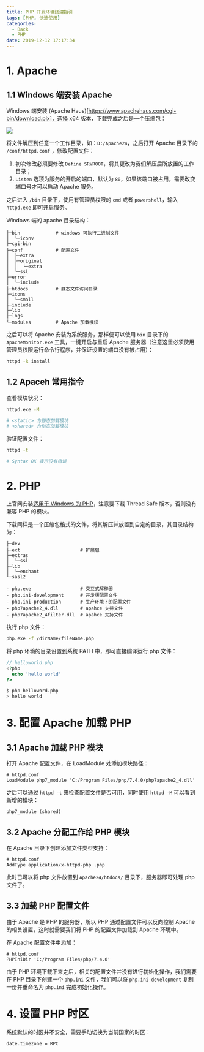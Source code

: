 ```yaml
---
title: PHP 开发环境搭建指引
tags: [PHP, 快速使用]
categories:
  - Back
  - PHP
date: 2019-12-12 17:17:34
---
```


# 1. Apache

## 1.1 Windows 端安装 Apache

Windows 端安装 (Apache Haus)[https://www.apachehaus.com/cgi-bin/download.plx]，选择 x64 版本，下载完成之后是一个压缩包：

![](http://img.cdn.esunr.xyz/markdown/20191211161848.png)

将文件解压到任意一个工作目录，如：`D:/Apache24`，之后打开 Apache 目录下的 `/conf/httpd.conf` ，修改配置文件：

1. 初次修改必须要修改 `Define SRVROOT`，将其更改为我们解压后所放置的工作目录；
2. `Listen` 选项为服务的开启的端口，默认为 `80`，如果该端口被占用，需要改变端口号才可以启动 Apache 服务。

之后进入 `/bin` 目录下，使用有管理员权限的 `cmd` 或者 `powershell`，输入 `httpd.exe` 即可开启服务。


Windows 端的 apache 目录结构：

```
├─bin             # windows 可执行二进制文件
│  └─iconv
├─cgi-bin
├─conf            # 配置文件
│  ├─extra
│  ├─original
│  │  └─extra
│  └─ssl
├─error
│  └─include
├─htdocs          # 静态文件访问目录
├─icons
│  └─small
├─include
├─lib
├─logs
└─modules         # Apache 加载模块
```

之后可以将 Apache 安装为系统服务，那样便可以使用 `bin` 目录下的 `ApacheMonitor.exe` 工具，一键开启与重启 Apache 服务器（注意这里必须使用管理员权限运行命令行程序，并保证设置的端口没有被占用）：

```sh
httpd -k install
```

## 1.2 Apaceh 常用指令

查看模块状况：

```sh
httpd.exe -M

# <static> 为静态加载模块
# <shared> 为动态加载模块
```

验证配置文件：

```sh
httpd -t

# Syntax OK 表示没有错误
```

# 2. PHP

上官网安装[适用于 Windows 的 PHP](https://windows.php.net/download)，注意要下载 Thread Safe 版本，否则没有兼容 PHP 的模块。

下载同样是一个压缩包格式的文件，将其解压并放置到自定的目录，其目录结构为：

```
├─dev
├─ext                      # 扩展包
├─extras
│  └─ssl
├─lib
│  └─enchant
└─sasl2

- php.exe                  # 交互式解释器
- php.ini-development      # 开发版配置文件
- php.ini-production       # 生产环境下的配置文件
- php7apache2_4.dll        # apahce 支持文件
- php7apache2_4filter.dll  # apahce 支持文件
```

执行 php 文件：

```sh
php.exe -f /dirName/fileName.php
```

将 php 环境的目录设置到系统 PATH 中，即可直接编译运行 php 文件：

```php
// helloworld.php
<?php
  echo 'hello world'
?>
```

```sh
$ php helloword.php
> hello world
```

# 3. 配置 Apache 加载 PHP

## 3.1 Apache 加载 PHP 模块

打开 Apache 配置文件，在 LoadModule 处添加模块路径：

```
# httpd.conf
LoadModule php7_module 'C:/Program Files/php/7.4.0/php7apache2_4.dll'
```

之后可以通过 `httpd -t` 来检查配置文件是否可用，同时使用 `httpd -M` 可以看到新增的模块：

```
php7_module (shared)
```

## 3.2 Apache 分配工作给 PHP 模块

在 Apache 目录下创建添加文件类型支持：

```
# httpd.conf
AddType application/x-httpd-php .php
```

此时已可以将 php 文件放置到 `Apache24/htdocs/` 目录下，服务器即可处理 php 文件了。

## 3.3 加载 PHP 配置文件

由于 Apache 是 PHP 的服务器，所以 PHP 通过配置文件可以反向控制 Apache 的相关设置，这时就需要我们将 PHP 的配置文件加载到 Apache 环境中。

在 Apache 配置文件中添加：

```
# httpd.conf
PHPIniDir 'C:/Program Files/php/7.4.0'
```

由于 PHP 环境下载下来之后，相关的配置文件并没有进行初始化操作，我们需要在 PHP 目录下创建一个 `php.ini` 文件，我们可以将 `php.ini-development` 复制一份并重命名为 `php.ini` 完成初始化操作。

# 4. 设置 PHP 时区

系统默认的时区并不安全，需要手动切换为当前国家的时区：

```
date.timezone = RPC
```